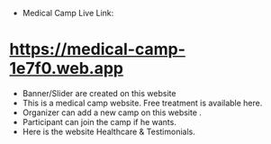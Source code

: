 * Medical Camp Live Link: 
# https://medical-camp-1e7f0.web.app


* Banner/Slider are created on this website
* This is a medical camp website. Free treatment is available here.
* Organizer can add a new camp on this website .
* Participant can join the camp if he wants.
* Here is the website Healthcare & Testimonials.
